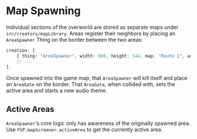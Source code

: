 # Map Spawning

Individual sections of the overworld are stored as separate maps under `src/creators/mapLibrary`.
Areas register their neighbors by placing an `AreaSpawner` Thing on the border between the two areas:

```typescript
creation: [
    { thing: "AreaSpawner", width: 608, height: 544, map: "Route 1", area: "Land", direction: 0 },
    // ...
],
```

Once spawned into the game map, that `AreaSpawner` will kill itself and place an `AreaGate` on the border.
That `AreaGate`, when collided with, sets the active area and starts a new audio theme.

## Active Areas

`AreaSpawner`'s core logic only has awareness of the originally spawned area.
Use `FSP.mapScreener.activeArea` to get the currently active area.
